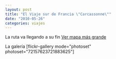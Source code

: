 ```yaml
---
layout: post
title: "El Viaje sur de Francia \"Carcassonne\""
date: "2010-05-26"
categories: viajes
---
```


La ruta va llegando a su fin [Ver mapa más grande](https://maps.google.es/maps?f=d&source=embed&saddr=Cit%C3%A9+de+l'Espace,+Avenue+Jean+Gonord,+31500+Toulouse,+Haute-Garonne,+Midi-Pyr%C3%A9n%C3%A9es,+Francia&daddr=Carcassonne,+France+to:D6113+to:D6113+to:43.448931,1.61499+to:Toulouse,+Francia&hl=es&geocode=FdwPmQIdhccWACmJEIETpr2uEjHALK08nfYGHQ%3BFT1fkwIdhPMjACmLvRYBOSyuEjHHFKF3O9-P4g%3BFUaqlAIdxnoeAA%3BFUx2lQIdojwcAA%3B%3BFYtZmQIdhwQWACn_UnXsb7uuEjEwEEEvnPYGBA&mra=dpe&mrcr=1&mrsp=4&sz=11&via=2,3,4&sll=43.465878,1.826477&sspn=0.259643,0.617294&ie=UTF8&ll=43.468369,1.803131&spn=0.259643,0.617294)

La galería \[flickr-gallery mode="photoset" photoset="72157623721883625"\]
